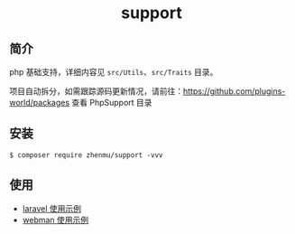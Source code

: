 <h1 style="text-align: center;"> support </h1>

## 简介

php 基础支持，详细内容见 `src/Utils`、`src/Traits` 目录。

项目自动拆分，如需跟踪源码更新情况，请前往：https://github.com/plugins-world/packages 查看 PhpSupport 目录


## 安装

```shell
$ composer require zhenmu/support -vvv
```


## 使用

- [laravel 使用示例](/LaravelReadme.md)
- [webman 使用示例](/WebmanReadme.md)
